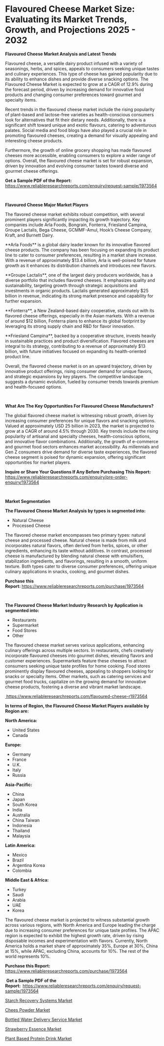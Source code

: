 <p><h1>Flavoured Cheese Market Size: Evaluating its Market Trends, Growth, and Projections 2025 - 2032</h1></p><p><strong>Flavoured Cheese Market Analysis and Latest Trends</strong></p>
<p><p>Flavoured cheese, a versatile dairy product infused with a variety of seasonings, herbs, and spices, appeals to consumers seeking unique tastes and culinary experiences. This type of cheese has gained popularity due to its ability to enhance dishes and provide diverse snacking options. The Flavoured Cheese Market is expected to grow at a CAGR of 12.9% during the forecast period, driven by increasing demand for innovative food products and changing consumer preferences toward gourmet and specialty items.</p><p>Recent trends in the flavoured cheese market include the rising popularity of plant-based and lactose-free varieties as health-conscious consumers look for alternatives that fit their dietary needs. Additionally, there is a significant shift toward unique and exotic flavours, catering to adventurous palates. Social media and food blogs have also played a crucial role in promoting flavoured cheeses, creating a demand for visually appealing and interesting cheese products.</p><p>Furthermore, the growth of online grocery shopping has made flavoured cheeses more accessible, enabling consumers to explore a wider range of options. Overall, the flavoured cheese market is set for robust expansion, driven by innovation and evolving consumer tastes toward diverse and gourmet cheese offerings.</p></p>
<p><strong>Get a Sample PDF of the Report:&nbsp;</strong> <a href="https://www.reliableresearchreports.com/enquiry/request-sample/1973564?utm_campaign=40&utm_medium=2&utm_source=Github&utm_content=ia&utm_term=15022025&utm_id=flavoured-cheese">https://www.reliableresearchreports.com/enquiry/request-sample/1973564</a></p>
<p>&nbsp;</p>
<p><strong>Flavoured Cheese Major Market Players</strong></p>
<p><p>The flavored cheese market exhibits robust competition, with several prominent players significantly impacting its growth trajectory. Key companies include Arla Foods, Bongrain, Fonterra, Friesland Campina, Groupe Lactalis, Bega Cheese, GCMMF-Amul, Hook’s Cheese Company, Kraft, and Burnett Dairy.</p><p>**Arla Foods** is a global dairy leader known for its innovative flavored cheese products. The company has been focusing on expanding its product line to cater to consumer preferences, resulting in a market share increase. With a revenue of approximately $13.4 billion, Arla is well-poised for future growth as it enhances its distribution channels and introduces new flavors.</p><p>**Groupe Lactalis**, one of the largest dairy producers worldwide, has a diverse portfolio that includes flavored cheeses. It emphasizes quality and sustainability, targeting growth through strategic acquisitions and investments in organic products. Lactalis generated approximately $25 billion in revenue, indicating its strong market presence and capability for further expansion.</p><p>**Fonterra**, a New Zealand-based dairy cooperative, stands out with its flavored cheese offerings, especially in the Asian markets. With a revenue of around $12 billion, Fonterra plans to enhance its global footprint by leveraging its strong supply chain and R&D for flavor innovation.</p><p>**Friesland Campina**, backed by a cooperative structure, invests heavily in sustainable practices and product diversification. Flavored cheeses are integral to its strategy, contributing to a revenue of approximately $13 billion, with future initiatives focused on expanding its health-oriented product line.</p><p>Overall, the flavored cheese market is on an upward trajectory, driven by innovative product offerings, rising consumer demand for unique flavors, and strategic expansions by key players. The competitive landscape suggests a dynamic evolution, fueled by consumer trends towards premium and health-focused options.</p></p>
<p>&nbsp;</p>
<p><strong>What Are The Key Opportunities For Flavoured Cheese Manufacturers?</strong></p>
<p><p>The global flavored cheese market is witnessing robust growth, driven by increasing consumer preferences for unique flavors and snacking options. Valued at approximately USD 25 billion in 2023, the market is projected to grow at a CAGR of around 4.5% through 2030. Key trends include the rising popularity of artisanal and specialty cheeses, health-conscious options, and innovative flavor combinations. Additionally, the growth of e-commerce and gourmet food sectors enhances market accessibility. As millennials and Gen Z consumers drive demand for diverse taste experiences, the flavored cheese segment is poised for dynamic expansion, offering significant opportunities for market players.</p></p>
<p><strong>Inquire or Share Your Questions If Any Before Purchasing This Report:</strong> <a href="https://www.reliableresearchreports.com/enquiry/pre-order-enquiry/1973564?utm_campaign=40&utm_medium=2&utm_source=Github&utm_content=ia&utm_term=15022025&utm_id=flavoured-cheese">https://www.reliableresearchreports.com/enquiry/pre-order-enquiry/1973564</a></p>
<p>&nbsp;</p>
<p><strong>Market Segmentation</strong></p>
<p><strong>The Flavoured Cheese Market Analysis by types is segmented into:</strong></p>
<p><ul><li>Natural Cheese</li><li>Processed Cheese</li></ul></p>
<p><p>The flavored cheese market encompasses two primary types: natural cheese and processed cheese. Natural cheese is made from milk and incorporates natural flavors, often derived from herbs, spices, or other ingredients, enhancing its taste without additives. In contrast, processed cheese is manufactured by blending natural cheese with emulsifiers, stabilization ingredients, and flavorings, resulting in a smooth, uniform texture. Both types cater to diverse consumer preferences, offering unique culinary applications in snacks, cooking, and gourmet dishes.</p></p>
<p><strong>Purchase this Report:&nbsp;</strong><a href="https://www.reliableresearchreports.com/purchase/1973564?utm_campaign=40&utm_medium=2&utm_source=Github&utm_content=ia&utm_term=15022025&utm_id=flavoured-cheese">https://www.reliableresearchreports.com/purchase/1973564</a></p>
<p>&nbsp;</p>
<p><strong>The Flavoured Cheese Market Industry Research by Application is segmented into:</strong></p>
<p><ul><li>Restaurants</li><li>Supermarket</li><li>Food Stores</li><li>Other</li></ul></p>
<p><p>The flavoured cheese market serves various applications, enhancing culinary offerings across multiple sectors. In restaurants, chefs creatively incorporate flavoured cheeses into gourmet dishes, elevating flavors and customer experiences. Supermarkets feature these cheeses to attract consumers seeking unique taste profiles for home cooking. Food stores prominently display flavoured cheeses, appealing to shoppers looking for snacks or specialty items. Other markets, such as catering services and gourmet food trucks, capitalize on the growing demand for innovative cheese products, fostering a diverse and vibrant market landscape.</p></p>
<p><a href="https://www.reliableresearchreports.com/flavoured-cheese-r1973564?utm_campaign=40&utm_medium=2&utm_source=Github&utm_content=ia&utm_term=15022025&utm_id=flavoured-cheese">&nbsp;https://www.reliableresearchreports.com/flavoured-cheese-r1973564</a></p>
<p><strong>In terms of Region, the Flavoured Cheese Market Players available by Region are:</strong></p>
<p>
    <p> <strong> North America: </strong>
        <ul>
            <li>United States</li>
            <li>Canada</li>
        </ul>
        </p> 
    <p> <strong> Europe: </strong>
        <ul>
            <li>Germany</li>
            <li>France</li>
            <li>U.K.</li>
            <li>Italy</li>
            <li>Russia</li>
        </ul>
        </p> 
    <p> <strong> Asia-Pacific: </strong>
        <ul>
            <li>China</li>
            <li>Japan</li>
            <li>South Korea</li>
            <li>India</li>
            <li>Australia</li>
            <li>China Taiwan</li>
            <li>Indonesia</li>
            <li>Thailand</li>
            <li>Malaysia</li>
        </ul>
        </p> 
    <p> <strong> Latin America: </strong>
        <ul>
            <li>Mexico</li>
            <li>Brazil</li>
            <li>Argentina Korea</li>
            <li>Colombia</li>
        </ul>
        </p> 
    <p> <strong> Middle East & Africa: </strong>
        <ul>
            <li>Turkey</li>
            <li>Saudi</li>
            <li>Arabia</li>
            <li>UAE</li>
            <li>Korea</li>
        </ul>
    </p>
    </p>
<p><p>The flavoured cheese market is projected to witness substantial growth across various regions, with North America and Europe leading the charge due to increasing consumer preferences for unique taste profiles. The APAC region is expected to exhibit the highest growth rate, driven by rising disposable incomes and experimentation with flavors. Currently, North America holds a market share of approximately 35%, Europe at 30%, China at 15%, while APAC, excluding China, accounts for 10%. The rest of the world represents 10%.</p></p>
<p><strong>Purchase this Report: </strong><a href="https://www.reliableresearchreports.com/purchase/1973564?utm_campaign=40&utm_medium=2&utm_source=Github&utm_content=ia&utm_term=15022025&utm_id=flavoured-cheese">https://www.reliableresearchreports.com/purchase/1973564</a></p>
<p>&nbsp;<strong>Get a Sample PDF of the Report:&nbsp;&nbsp;</strong><a href="https://www.reliableresearchreports.com/enquiry/request-sample/1973564?utm_campaign=40&utm_medium=2&utm_source=Github&utm_content=ia&utm_term=15022025&utm_id=flavoured-cheese">https://www.reliableresearchreports.com/enquiry/request-sample/1973564</a></p>
<p><strong></strong></p>
<p><p><a href="https://github.com/ijffseandy/Market-Research-Report-List-1/blob/main/starch-recovery-systems-market.md?utm_campaign=40&utm_medium=2&utm_source=Github&utm_content=ia&utm_term=15022025&utm_id=flavoured-cheese">Starch Recovery Systems Market</a></p><p><a href="https://github.com/giblydirani3/Market-Research-Report-List-1/blob/main/chees-powder-market.md?utm_campaign=40&utm_medium=2&utm_source=Github&utm_content=ia&utm_term=15022025&utm_id=flavoured-cheese">Chees Powder Market</a></p><p><a href="https://github.com/sderolza/Market-Research-Report-List-1/blob/main/bottled-water-delivery-service-market.md?utm_campaign=40&utm_medium=2&utm_source=Github&utm_content=ia&utm_term=15022025&utm_id=flavoured-cheese">Bottled Water Delivery Service Market</a></p><p><a href="https://github.com/voigttyagi/Market-Research-Report-List-1/blob/main/strawberry-essence-market.md?utm_campaign=40&utm_medium=2&utm_source=Github&utm_content=ia&utm_term=15022025&utm_id=flavoured-cheese">Strawberry Essence Market</a></p><p><a href="https://github.com/daphnyvashdi/Market-Research-Report-List-1/blob/main/plant-based-protein-drink-market.md?utm_campaign=40&utm_medium=2&utm_source=Github&utm_content=ia&utm_term=15022025&utm_id=flavoured-cheese">Plant Based Protein Drink Market</a></p></p>